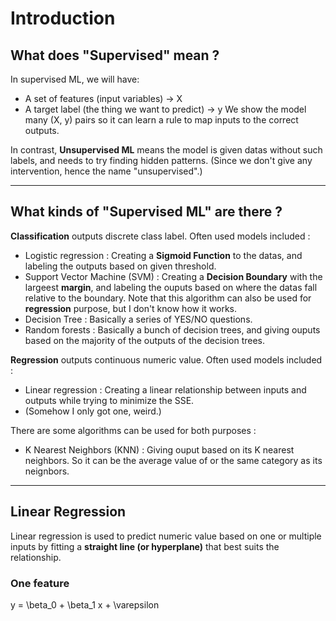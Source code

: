 # Introduction

## What does "Supervised" mean ?

In supervised ML, we will have:
- A set of features (input variables) → X
- A target label (the thing we want to predict) → y
We show the model many (X, y) pairs so it can learn a rule to map inputs to the correct outputs.

In contrast, **Unsupervised ML** means the model is given datas without such labels, and needs to try finding hidden patterns.
(Since we don't give any intervention, hence the name "unsupervised".)

---

## What kinds of "Supervised ML" are there ?

**Classification** outputs discrete class label.
Often used models included :
- Logistic regression : Creating a **Sigmoid Function** to the datas, and labeling the outputs based on given threshold.
- Support Vector Machine (SVM) : Creating a **Decision Boundary** with the largeest **margin**, and labeling the ouputs based on where the datas fall relative to the boundary. Note that this algorithm can also be used for **regression** purpose, but I don't know how it works.
- Decision Tree : Basically a series of YES/NO questions.
- Random forests : Basically a bunch of decision trees, and giving ouputs based on the majority of the outputs of the decision trees.

**Regression** outputs continuous numeric value. 
Often used models included :
- Linear regression : Creating a linear relationship between inputs and outputs while trying to minimize the SSE.
- (Somehow I only got one, weird.)

There are some algorithms can be used for both purposes :
- K Nearest Neighbors (KNN) : Giving ouput based on its K nearest neighbors. So it can be the average value of or the same category as its neignbors.

---

## Linear Regression

Linear regression is used to predict numeric value based on one or multiple inputs by fitting a **straight line (or hyperplane)** that best suits the relationship.

### One feature
y = \beta_0 + \beta_1 x + \varepsilon

